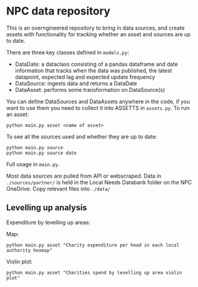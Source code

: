 # NPC data repository

This is an overngineered repository to bring in data sources, and create assets with functionality for tracking whether an asset and sources are up to date.

There are three key classes defined in `models.py`:

- DataDate: a dataclass consisting of a pandas dataframe and date information that tracks when the data was published, the latest datapoint, expected lag and expected update frequency
- DataSource: ingests data and returns a DataDate
- DataAsset: performs some transformation on DataSource(s)

You can define DataSources and DataAssets anywhere in the code, if you want to use them you need to collect it into ASSETTS in `assets.py`. To run an asset:

```
python main.py asset <name of asset>
```

To see all the sources used and whether they are up to date:

```
python main.py source
python main.py source date
```

Full usage in `main.py`.

Most data sources are pulled from API or webscraped. Data in `./sources/partner/` is held in the Local Needs Databank folder on the NPC OneDrive. Copy relevant files into `./data/`

## Levelling up analysis

Expenditure by levelling up areas:

Map:
```
python main.py asset "Charity expenditure per head in each local authority hexmap"
```

Violin plot:
```
python main.py asset "Charities spend by levelling up area violin plot"
```